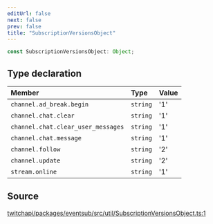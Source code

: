```yaml
---
editUrl: false
next: false
prev: false
title: "SubscriptionVersionsObject"
---
```


```ts
const SubscriptionVersionsObject: Object;
```

## Type declaration

| Member | Type | Value |
| :------ | :------ | :------ |
| `channel.ad_break.begin` | `string` | '1' |
| `channel.chat.clear` | `string` | '1' |
| `channel.chat.clear_user_messages` | `string` | '1' |
| `channel.chat.message` | `string` | '1' |
| `channel.follow` | `string` | '2' |
| `channel.update` | `string` | '2' |
| `stream.online` | `string` | '1' |

## Source

[twitchapi/packages/eventsub/src/util/SubscriptionVersionsObject.ts:1](https://github.com/pablornc/twitchapi//blob/b274026/packages/eventsub/src/util/SubscriptionVersionsObject.ts#L1)

